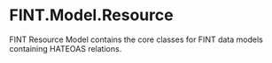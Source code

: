 # FINT.Model.Resource

FINT Resource Model contains the core classes for FINT data models containing HATEOAS relations.
